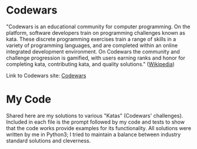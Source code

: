 # Codewars
"Codewars is an educational community for computer programming. On the platform, software developers train on programming challenges known as kata. These discrete programming exercises train a range of skills in a variety of programming languages, and are completed within an online integrated development environment. On Codewars the community and challenge progression is gamified, with users earning ranks and honor for completing kata, contributing kata, and quality solutions." ([Wikipedia](https://en.wikipedia.org/wiki/Codewars))

Link to Codewars site: [Codewars](https://www.codewars.com/)

# My Code
Shared here are my solutions to various "Katas" (Codewars' challenges). Included in each file is the prompt followed by my code and tests to show that the code works provide examples for its functionality. All solutions were written by me in Python3; I tried to maintain a balance between industry standard solutions and cleverness.
